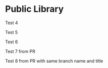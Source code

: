 # Public Library

Test 4

Test 5

Test 6

Test 7 from PR

Test 8 from PR with same branch name and title
